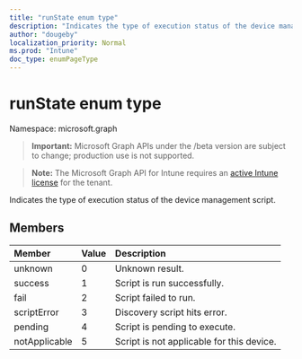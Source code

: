 ```yaml
---
title: "runState enum type"
description: "Indicates the type of execution status of the device management script."
author: "dougeby"
localization_priority: Normal
ms.prod: "Intune"
doc_type: enumPageType
---
```


# runState enum type

Namespace: microsoft.graph

> **Important:** Microsoft Graph APIs under the /beta version are subject to change; production use is not supported.

> **Note:** The Microsoft Graph API for Intune requires an [active Intune license](https://go.microsoft.com/fwlink/?linkid=839381) for the tenant.

Indicates the type of execution status of the device management script.

## Members
|Member|Value|Description|
|:---|:---|:---|
|unknown|0|Unknown result.|
|success|1|Script is run successfully.|
|fail|2|Script failed to run.|
|scriptError|3|Discovery script hits error.|
|pending|4|Script is pending to execute.|
|notApplicable|5|Script is not applicable for this device.|



